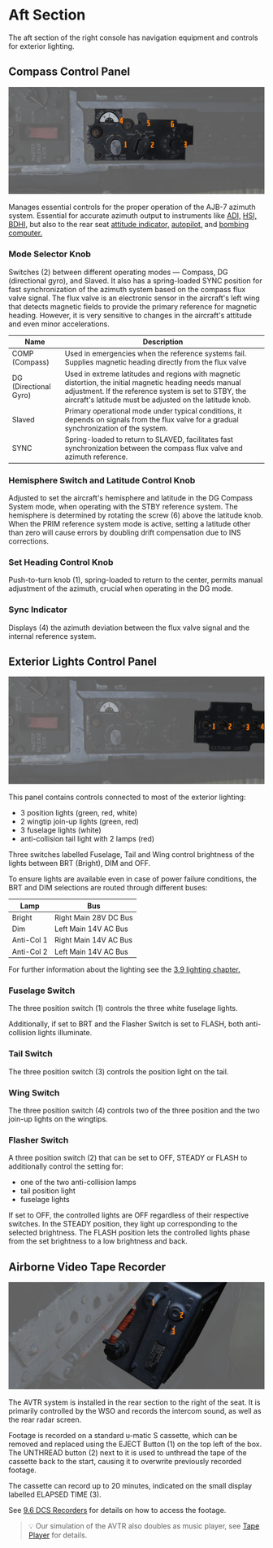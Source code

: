 # Aft Section

The aft section of the right console has navigation equipment and controls for
exterior lighting.

## Compass Control Panel

![CompassCtl](../../../img/pilot_comp_panel.jpg)

Manages essential controls for the proper operation of the AJB-7 azimuth system.
Essential for accurate azimuth output to instruments like
[ADI,](../../pilot/flight_director_group.md#attitude-director-indicator)
[HSI,](../../pilot/flight_director_group.md#horizontal-situation-indicator)
[BDHI,](../../wso/upfront_indicators.md#bearing-distance-heading-indicator-bdhi)
but also to the rear seat
[attitude indicator,](../../wso/upfront_indicators.md#attitude-indicator)
[autopilot,](../../../systems/flight_controls_gear/flight_controls.md#auotmatic-flight-control-system-afcs)
and [bombing computer.](../../../systems/weapon_systems/wrcs.md)

### Mode Selector Knob

Switches (<num>2</num>) between different operating modes — Compass, DG
(directional gyro), and Slaved. It also has a spring-loaded SYNC position for
fast synchronization of the azimuth system based on the compass flux valve
signal. The flux valve is an electronic sensor in the aircraft's left wing that
detects magnetic fields to provide the primary reference for magnetic heading.
However, it is very sensitive to changes in the aircraft's attitude and even
minor accelerations.

| Name                  | Description                                                                                                                                                                                                                  |
| --------------------- | ---------------------------------------------------------------------------------------------------------------------------------------------------------------------------------------------------------------------------- |
| COMP (Compass)        | Used in emergencies when the reference systems fail. Supplies magnetic heading directly from the flux valve                                                                                                                  |
| DG (Directional Gyro) | Used in extreme latitudes and regions with magnetic distortion, the initial magnetic heading needs manual adjustment. If the reference system is set to STBY, the aircraft's latitude must be adjusted on the latitude knob. |
| Slaved                | Primary operational mode under typical conditions, it depends on signals from the flux valve for a gradual synchronization of the system.                                                                                    |
| SYNC                  | Spring-loaded to return to SLAVED, facilitates fast synchronization between the compass flux valve and azimuth reference.                                                                                                    |

### Hemisphere Switch and Latitude Control Knob

Adjusted to set the aircraft's hemisphere and latitude in the DG Compass System
mode, when operating with the STBY reference system. The hemisphere is
determined by rotating the screw (<num>6</num>) above the latitude knob. When
the PRIM reference system mode is active, setting a latitude other than zero
will cause errors by doubling drift compensation due to INS corrections.

### Set Heading Control Knob

Push-to-turn knob (<num>1</num>), spring-loaded to return to the center, permits
manual adjustment of the azimuth, crucial when operating in the DG mode.

### Sync Indicator

Displays (<num>4</num>) the azimuth deviation between the flux valve signal and
the internal reference system.

## Exterior Lights Control Panel

![ExtLights](../../../img/pilot_ext_lights_panel.jpg)

This panel contains controls connected to most of the exterior lighting:

- 3 position lights (green, red, white)
- 2 wingtip join-up lights (green, red)
- 3 fuselage lights (white)
- anti-collision tail light with 2 lamps (red)

Three switches labelled Fuselage, Tail and Wing control brightness of the lights
between BRT (Bright), DIM and OFF.

To ensure lights are available even in case of power failure conditions, the BRT
and DIM selections are routed through different buses:

| Lamp       | Bus                   |
| ---------- | --------------------- |
| Bright     | Right Main 28V DC Bus |
| Dim        | Left Main 14V AC Bus  |
| Anti-Col 1 | Right Main 14V AC Bus |
| Anti-Col 2 | Left Main 14V AC Bus  |

For further information about the lighting see the
[3.9 lighting chapter.](../../../systems/lighting.md#exterior-lighting)

### Fuselage Switch

The three position switch (<num>1</num>) controls the three white fuselage
lights.

Additionally, if set to BRT and the Flasher Switch is set to FLASH, both
anti-collision lights illuminate.

### Tail Switch

The three position switch (<num>3</num>) controls the position light on the
tail.

### Wing Switch

The three position switch (<num>4</num>) controls two of the three position and
the two join-up lights on the wingtips.

### Flasher Switch

A three position switch (<num>2</num>) that can be set to OFF, STEADY or FLASH
to additionally control the setting for:

- one of the two anti-collision lamps
- tail position light
- fuselage lights

If set to OFF, the controlled lights are OFF regardless of their respective
switches. In the STEADY position, they light up corresponding to the selected
brightness. The FLASH position lets the controlled lights phase from the set
brightness to a low brightness and back.

## Airborne Video Tape Recorder

![Airborne Video Tape Recorder](../../../img/pilot_avtr.jpg)

The AVTR system is installed in the rear section to the right of the seat. It is
primarily controlled by the WSO and records the intercom sound, as well as the
rear radar screen.

Footage is recorded on a standard u-matic S cassette, which can be removed and
replaced using the EJECT Button (<num>1</num>) on the top left of the box. The
UNTHREAD button (<num>2</num>) next to it is used to unthread the tape of the
cassette back to the start, causing it to overwrite previously recorded footage.

The cassette can record up to 20 minutes, indicated on the small display
labelled ELAPSED TIME (<num>3</num>).

See [9.6 DCS Recorders](../../../dcs/recorders.md) for details on how to access
the footage.

> 💡 Our simulation of the AVTR also doubles as music player, see
> [Tape Player](../../../dcs/tape_player.md) for details.

